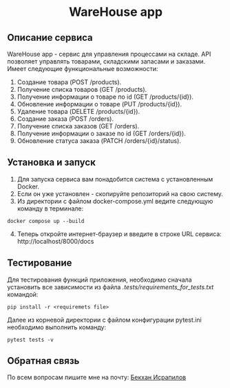 <h1 align="center">WareHouse app</h1>


## Описание сервиса

WareHouse app - cервис для управления процессами на складе.
API позволяeт управлять товарами, складскими запасами и заказами. Имеет следующие функциональные возможности:

1. Создание товара (POST /products).
2. Получение списка товаров (GET /products).
3. Получение информации о товаре по id (GET /products/{id}).
4. Обновление информации о товаре (PUT /products/{id}).
5. Удаление товара (DELETE /products/{id}).
6. Создание заказа (POST /orders).
7. Получение списка заказов (GET /orders).
8. Получение информации о заказе по id (GET /orders/{id}).
9. Обновление статуса заказа (PATCH /orders/{id}/status).

## Установка и запуск

1. Для запуска сервиса вам понадобится система с установленным Docker.
2. Если он уже установлен - скопируйте репозиторий на свою систему.
3. Из директории с файлом docker-compose.yml ведите следующую команду в терминале:

```
docker compose up --build
```

4. Теперь откройте интернет-браузер и введите в строке URL сервиса: http://localhost/8000/docs



## Тестирование

Для тестирования функций приложения, необходимо сначала установить все зависимости из файла 
_.tests/requirements_for_tests.txt_ командой:
```
pip install -r <requiremets file>
```
Далее из корневой директории c файлом конфигурации pytest.ini необходимо выполнить команду:
```
pytest tests -v
```

## Обратная связь

По всем вопросам пишите мне на почту: 
<a href="mailto:israpal@bk.ru" rel="noopener noreferrer" class="link">Бекхан Исрапилов</a>
